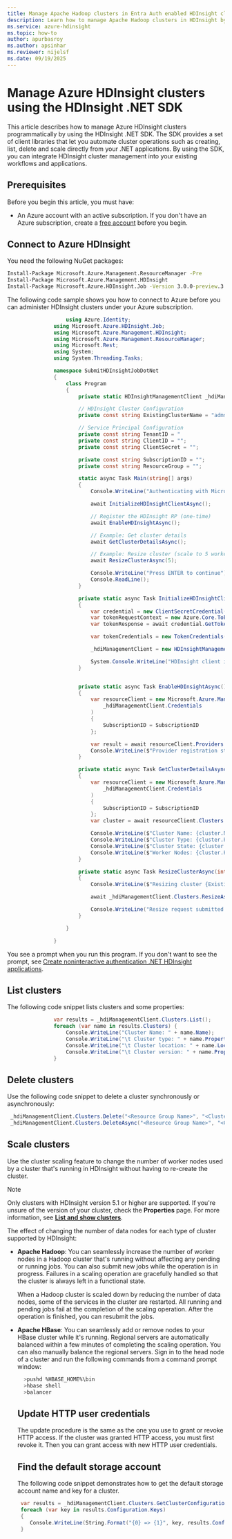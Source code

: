 ```yaml
---
title: Manage Apache Hadoop clusters in Entra Auth enabled HDInsight clusters by using the .NET SDK
description: Learn how to manage Apache Hadoop clusters in HDInsight by using the .NET SDK
ms.service: azure-hdinsight
ms.topic: how-to
author: apurbasroy
ms.author: apsinhar
ms.reviewer: nijelsf
ms.date: 09/19/2025
---
```


# Manage Azure HDInsight clusters using the HDInsight .NET SDK

This article describes how to manage Azure HDInsight clusters programmatically by using the HDInsight .NET SDK. The SDK provides a set of client libraries that let you automate cluster operations such as creating, 
list, delete and scale directly from your .NET applications. By using the SDK, you can integrate HDInsight cluster management into your existing workflows and applications.

## Prerequisites
Before you begin this article, you must have:

- An Azure account with an active subscription. If you don't have an Azure subscription, create a [free account](https://azure.microsoft.com/free/?WT.mc_id=A261C142F) before you begin.

## Connect to Azure HDInsight

You need the following NuGet packages:

 ```cmd
 Install-Package Microsoft.Azure.Management.ResourceManager -Pre
 Install-Package Microsoft.Azure.Management.HDInsight
 Install-Package Microsoft.Azure.HDInsight.Job -Version 3.0.0-preview.3
 ```

The following code sample shows you how to connect to Azure before you can administer HDInsight clusters under your Azure subscription.


 ```csharp
    				using Azure.Identity;
				using Microsoft.Azure.HDInsight.Job;
				using Microsoft.Azure.Management.HDInsight;
				using Microsoft.Azure.Management.ResourceManager;
				using Microsoft.Rest;
				using System;
				using System.Threading.Tasks;

				namespace SubmitHDInsightJobDotNet
				{
					class Program
					{
						private static HDInsightManagementClient _hdiManagementClient;

						// HDInsight Cluster Configuration
						private const string ExistingClusterName = "adms-";

						// Service Principal Configuration
						private const string TenantID = "
						private const string ClientID = "";
						private const string ClientSecret = "";

						private const string SubscriptionID = "";
						private const string ResourceGroup = "";

						static async Task Main(string[] args)
						{
							Console.WriteLine("Authenticating with Microsoft Entra...");

							await InitializeHDInsightClientAsync();

							// Register the HDInsight RP (one-time)
							await EnableHDInsightAsync();

							// Example: Get cluster details
							await GetClusterDetailsAsync();

							// Example: Resize cluster (scale to 5 worker nodes)
							await ResizeClusterAsync(5);

							Console.WriteLine("Press ENTER to continue");
							Console.ReadLine();
						}

						private static async Task InitializeHDInsightClientAsync()
						{
							var credential = new ClientSecretCredential(TenantID, ClientID, ClientSecret);
							var tokenRequestContext = new Azure.Core.TokenRequestContext(new[] { "https://" + "management.core.windows.net/.default" });
							var tokenResponse = await credential.GetTokenAsync(tokenRequestContext);

							var tokenCredentials = new TokenCredentials(tokenResponse.Token);

							_hdiManagementClient = new HDInsightManagementClient(tokenCredentials);

							System.Console.WriteLine("HDInsight client initialized successfully with Service Principal authentication.");
						}


						private static async Task EnableHDInsightAsync()
						{
							var resourceClient = new Microsoft.Azure.Management.ResourceManager.ResourceManagementClient(
								_hdiManagementClient.Credentials
							)
							{
								SubscriptionID = SubscriptionID
							};

							var result = await resourceClient.Providers.RegisterAsync("Microsoft.HDInsight");
							Console.WriteLine($"Provider registration state: {result.RegistrationState}");
						}

						private static async Task GetClusterDetailsAsync()
						{
							var resourceClient = new Microsoft.Azure.Management.HDInsight.HDInsightManagementClient(
								_hdiManagementClient.Credentials
							)
							{
								SubscriptionID = SubscriptionID
							};
							var cluster = await resourceClient.Clusters.GetAsync(ResourceGroup, ExistingClusterName);

							Console.WriteLine($"Cluster Name: {cluster.Name}");
							Console.WriteLine($"Cluster Type: {cluster.Properties.ClusterDefinition.Kind}");
							Console.WriteLine($"Cluster State: {cluster.Properties.ClusterState}");
							Console.WriteLine($"Worker Nodes: {cluster.Properties.ComputeProfile.Roles[1].TargetInstanceCount}");
						}

						private static async Task ResizeClusterAsync(int targetWorkerNodes)
						{
							Console.WriteLine($"Resizing cluster {ExistingClusterName} to {targetWorkerNodes} worker nodes...");

							await _hdiManagementClient.Clusters.ResizeAsync(ResourceGroup, ExistingClusterName, targetWorkerNodes);

							Console.WriteLine("Resize request submitted. Use GetClusterDetailsAsync to check progress.");
						}

					}

				}


 ```
You see a prompt when you run this program. If you don't want to see the prompt, see [Create noninteractive authentication .NET HDInsight applications](../hdinsight-create-non-interactive-authentication-dotnet-applications.md).
## List clusters

The following code snippet lists clusters and some properties:


 ```csharp
 				var results = _hdiManagementClient.Clusters.List();
				foreach (var name in results.Clusters) {
					Console.WriteLine("Cluster Name: " + name.Name);
					Console.WriteLine("\t Cluster type: " + name.Properties.ClusterDefinition.ClusterType);
					Console.WriteLine("\t Cluster location: " + name.Location);
					Console.WriteLine("\t Cluster version: " + name.Properties.ClusterVersion);
				}

 ```
## Delete clusters

Use the following code snippet to delete a cluster synchronously or asynchronously:

 ```csharp
  _hdiManagementClient.Clusters.Delete("<Resource Group Name>", "<Cluster Name>");
  _hdiManagementClient.Clusters.DeleteAsync("<Resource Group Name>", "<Cluster Name>");

 ```

## Scale clusters

Use the cluster scaling feature to change the number of worker nodes used by a cluster that's running in HDInsight without having to re-create the cluster.

>[!Note]
>Only clusters with HDInsight version 5.1 or higher are supported. If you're unsure of the version of your cluster, check the **Properties** page. For more information, 
see [**List and show clusters**](../hdinsight-administer-use-portal-linux.md#showClusters).


The effect of changing the number of data nodes for each type of cluster supported by HDInsight:

- **Apache Hadoop**: You can seamlessly increase the number of worker nodes in a Hadoop cluster that's running without affecting any pending or running jobs. You can also submit new jobs while the operation is in progress. Failures in a scaling operation are gracefully handled so that the cluster is always left in a functional state.
    
    When a Hadoop cluster is scaled down by reducing the number of data nodes, some of the services in the cluster are restarted. All running and pending jobs fail at the completion of the scaling operation. After the operation is finished, you can resubmit the jobs.
    
- **Apache HBase**: You can seamlessly add or remove nodes to your HBase cluster while it's running. Regional servers are automatically balanced within a few minutes of completing the scaling operation. You can also manually balance the regional servers. Sign in to the head node of a cluster and run the following commands from a command prompt window:
    
    
   ```bash
     >pushd %HBASE_HOME%\bin
     >hbase shell
     >balancer

   ```

   ## Update HTTP user credentials

    The update procedure is the same as the one you use to grant or revoke HTTP access. If the cluster was granted HTTP access, you must first revoke it. Then you can grant access with new HTTP user credentials.

   ## Find the default storage account

    The following code snippet demonstrates how to get the default storage account name and key for a cluster.

   

    ```csharp
     var results = _hdiManagementClient.Clusters.GetClusterConfigurations(<Resource Group Name>, <Cluster Name>, "core-site");
     foreach (var key in results.Configuration.Keys)
     {
        Console.WriteLine(String.Format("{0} => {1}", key, results.Configuration[key]));
     }
    ```


